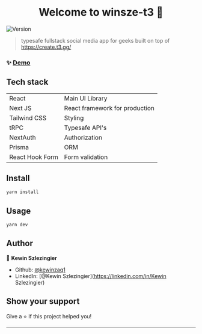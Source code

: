 <h1 align="center">Welcome to winsze-t3 👋</h1>
<p>
  <img alt="Version" src="https://img.shields.io/badge/version-0.1.0-blue.svg?cacheSeconds=2592000" />
</p>

> typesafe fullstack social media app for geeks built on top of <https://create.t3.gg/>

### ✨ [Demo](https://winsze-t3.vercel.app/)

## Tech stack

<table>
  <tr>
  <td>React</td>
  <td>Main UI Library</td>
  </tr>
  <tr>
  <td>Next JS</td>
  <td>React framework for production</td>
  </tr>
  <td>Tailwind CSS</td>
  <td>Styling</td>
  </tr>
  <tr>
  <td>tRPC</td>
  <td>Typesafe API's</td>
  </tr>
  <tr>
  <td>NextAuth</td>
  <td>Authorization</td>
  </tr>
  <tr>
  <td>Prisma</td>
  <td>ORM</td>
  </tr>
  <tr>
  <td>React Hook Form</td>
  <td>Form validation</td>
  </tr>
</table>

## Install

```sh
yarn install
```

## Usage

```sh
yarn dev
```

## Author

👤 **Kewin Szlezingier**

- Github: [@kewinzaq1](https://github.com/kewinzaq1)
- LinkedIn: [@Kewin Szlezingier](<https://linkedin.com/in/Kewin> Szlezingier)

## Show your support

Give a ⭐️ if this project helped you!

---
